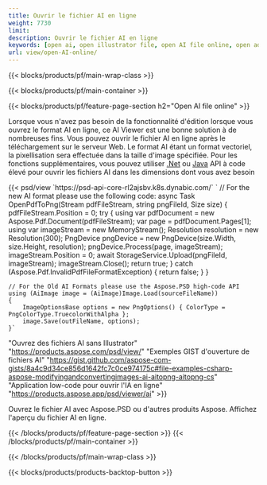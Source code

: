 ```yaml
---
title: Ouvrir le fichier AI en ligne
weight: 7730
limit: 
description: Ouvrir le fichier AI en ligne
keywords: [open ai, open illustrator file, open AI file online, open adobe illustrator, preview of ai file, ai format open]
url: view/open-AI-online/
---
```


{{< blocks/products/pf/main-wrap-class >}}


{{< blocks/products/pf/main-container >}}

{{< blocks/products/pf/feature-page-section h2="Open AI file online" >}}
<p>Lorsque vous n'avez pas besoin de la fonctionnalité d'édition lorsque vous ouvrez le format AI en ligne, ce AI Viewer est une bonne solution à de nombreuses fins. Vous pouvez ouvrir le fichier AI en ligne après le téléchargement sur le serveur Web. Le format AI étant un format vectoriel, la pixellisation sera effectuée dans la taille d'image spécifiée. Pour les fonctions supplémentaires, vous pouvez utiliser <a href="/psd/net">.Net</a> ou <a href="/psd/java">Java</a> API à code élevé pour ouvrir les fichiers AI dans les dimensions dont vous avez besoin</p>
{{< psd/view `https://psd-api-core-rl2ajsbv.k8s.dynabic.com/` 
`	// For the new AI format please use the following code:
	async Task<bool> OpenPdfToPng(Stream pdfFileStream, string pngFileId, Size size)
	{
		pdfFileStream.Position = 0;
		try
		{
			using var pdfDocument = new Aspose.Pdf.Document(pdfFileStream);
			var page = pdfDocument.Pages[1];
			using var imageStream = new MemoryStream();
			Resolution resolution = new Resolution(300);
			PngDevice pngDevice = new PngDevice(size.Width, size.Height, resolution);
			pngDevice.Process(page, imageStream);
			imageStream.Position = 0;
			await StorageService.Upload(pngFileId, imageStream);
			imageStream.Close();
			return true;
		}
		catch (Aspose.Pdf.InvalidPdfFileFormatException)
		{
			return false;
		}
	}
	
	// For the Old AI Formats please use the Aspose.PSD high-code API
	using (AiImage image = (AiImage)Image.Load(sourceFileName))
	{
		ImageOptionsBase options = new PngOptions() { ColorType = PngColorType.TruecolorWithAlpha };
		image.Save(outFileName, options);
	}` 
"Ouvrez des fichiers AI sans Illustrator" "https://products.aspose.com/psd/view/" 
"Exemples GIST d'ouverture de fichiers AI" "https://gist.github.com/aspose-com-gists/8a4c9d34ce856d1642fc7c0ce974175c#file-examples-csharp-aspose-modifyingandconvertingimages-ai-aitopng-aitopng-cs" 
"Application low-code pour ouvrir l'IA en ligne" "https://products.aspose.app/psd/viewer/ai" >}}
<p>Ouvrez le fichier AI avec Aspose.PSD ou d'autres produits Aspose. Affichez l'aperçu du fichier AI en ligne.</p>
{{< /blocks/products/pf/feature-page-section >}}
{{< /blocks/products/pf/main-container >}}


{{< /blocks/products/pf/main-wrap-class >}}

{{< blocks/products/products-backtop-button >}}
